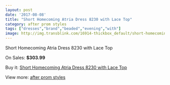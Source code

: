 ```yaml
---
layout: post
date: '2017-08-08'
title: "Short Homecoming Atria Dress 8230 with Lace Top"
category: after prom styles
tags: ["dresses","brand","beaded","evening","with"]
image: http://img.transblink.com/16914-thickbox_default/short-homecoming-atria-dress-8230-with-lace-top.jpg
---
```

Short Homecoming Atria Dress 8230 with Lace Top

On Sales: **$303.99**
<a href="https://www.transblink.com/en/after-prom-styles/5338-short-homecoming-atria-dress-8230-with-lace-top.html"><amp-img layout="responsive" width="600" height="600" src="//img.transblink.com/16914-thickbox_default/short-homecoming-atria-dress-8230-with-lace-top.jpg" alt="Short Homecoming Atria Dress 8230 with Lace Top 0" /></a>
<a href="https://www.transblink.com/en/after-prom-styles/5338-short-homecoming-atria-dress-8230-with-lace-top.html"><amp-img layout="responsive" width="600" height="600" src="//img.transblink.com/16918-thickbox_default/short-homecoming-atria-dress-8230-with-lace-top.jpg" alt="Short Homecoming Atria Dress 8230 with Lace Top 1" /></a>
<a href="https://www.transblink.com/en/after-prom-styles/5338-short-homecoming-atria-dress-8230-with-lace-top.html"><amp-img layout="responsive" width="600" height="600" src="//img.transblink.com/16917-thickbox_default/short-homecoming-atria-dress-8230-with-lace-top.jpg" alt="Short Homecoming Atria Dress 8230 with Lace Top 2" /></a>
<a href="https://www.transblink.com/en/after-prom-styles/5338-short-homecoming-atria-dress-8230-with-lace-top.html"><amp-img layout="responsive" width="600" height="600" src="//img.transblink.com/16916-thickbox_default/short-homecoming-atria-dress-8230-with-lace-top.jpg" alt="Short Homecoming Atria Dress 8230 with Lace Top 3" /></a>
<a href="https://www.transblink.com/en/after-prom-styles/5338-short-homecoming-atria-dress-8230-with-lace-top.html"><amp-img layout="responsive" width="600" height="600" src="//img.transblink.com/16915-thickbox_default/short-homecoming-atria-dress-8230-with-lace-top.jpg" alt="Short Homecoming Atria Dress 8230 with Lace Top 4" /></a>

Buy it: [Short Homecoming Atria Dress 8230 with Lace Top](https://www.transblink.com/en/after-prom-styles/5338-short-homecoming-atria-dress-8230-with-lace-top.html "Short Homecoming Atria Dress 8230 with Lace Top")

View more: [after prom styles](https://www.transblink.com/en/55-after-prom-styles "after prom styles")